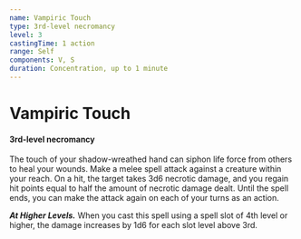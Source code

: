 ```yaml
---
name: Vampiric Touch
type: 3rd-level necromancy
level: 3
castingTime: 1 action
range: Self
components: V, S
duration: Concentration, up to 1 minute
---
```


# Vampiric Touch

#### 3rd-level necromancy

The touch of your shadow-wreathed hand can siphon life force from others to heal your wounds. Make a melee spell attack against a creature within your reach. On a hit, the target takes 3d6 necrotic damage, and you regain hit points equal to half the amount of necrotic damage dealt. Until the spell ends, you can make the attack again on each of your turns as an action.

_**At Higher Levels.**_ When you cast this spell using a spell slot of 4th level or higher, the damage increases by 1d6 for each slot level above 3rd.
